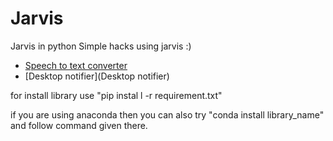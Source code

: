 # Jarvis
Jarvis in python
Simple hacks using jarvis  :)

* [Speech to text converter](https://github.com/shark-S/Jarvis/tree/master/speech_to_text-converter)
* [Desktop notifier](Desktop notifier)

for install library use  "pip instal l -r  requirement.txt"

if you are using anaconda then you can also try "conda install library_name" and follow command given there.
